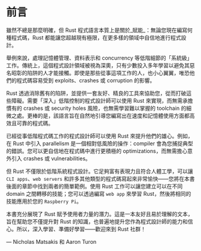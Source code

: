 # 前言

雖然不總是那麼明確，但 Rust 程式語言本質上是關於_賦能_：無論您現在編寫何種程式碼，Rust 都能讓您超越現有極限，在更多樣的領域中自信地進行程式設計。

舉例來說，處理記憶體管理、資料表示和 concurrency 等低階細節的「系統級」工作。傳統上，這個程式設計領域被視為深奧，只有少數投入多年學習以避免其惡名昭彰的陷阱的人才能接觸。即使是那些從事這項工作的人，也小心翼翼，唯恐他們的程式碼容易受到 exploits、crashes 或 corruption 的影響。

Rust 透過消除舊有的陷阱，並提供一套友好、精良的工具來協助您，從而打破這些障礙。需要「深入」低階控制的程式設計師可以使用 Rust 來實現，而無需承擔慣有的 crashes 或 security holes 風險，也無需學習難以掌握的 toolchain 的細微之處。更棒的是，該語言旨在自然地引導您編寫出在速度和記憶體使用方面都高效且可靠的程式碼。

已經從事低階程式碼工作的程式設計師可以使用 Rust 來提升他們的雄心。例如，在 Rust 中引入 parallelism 是一個相對低風險的操作：compiler 會為您捕捉典型的錯誤。您可以更自信地在程式碼中進行更積極的 optimizations，而無需擔心意外引入 crashes 或 vulnerabilities。

但 Rust 不僅限於低階系統程式設計。它足夠富有表現力且符合人體工學，可以讓 `CLI apps`、`web servers` 和許多其他類型的程式碼寫起來非常愉快——您將在本書後面的章節中找到兩者的簡單範例。使用 Rust 工作可以讓您建立可以在不同 domain 之間轉移的技能；您可以透過編寫 `web app` 來學習 Rust，然後將相同的技能應用於您的 `Raspberry Pi`。

本書充分展現了 Rust 賦予使用者力量的潛力。這是一本友好且易於理解的文本，旨在幫助您不僅提升對 Rust 的知識，也普遍地提升您作為程式設計師的能力和信心。所以，深入學習、準備好學習——歡迎來到 Rust 社群！

— Nicholas Matsakis 和 Aaron Turon

